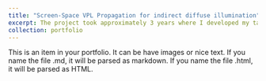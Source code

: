 ```yaml
---
title: "Screen-Space VPL Propagation for indirect diffuse illumination"
excerpt: The project took approximately 3 years where I developed my take on a screen-space indirect lighting algorithm for diffuse inter-reflections. The project itself is composed of many different algorithms implemented from other famous papers and consists of multiple passes over the GPU rasterization pipeline.
collection: portfolio
---
```


This is an item in your portfolio. It can be have images or nice text. If you name the file .md, it will be parsed as markdown. If you name the file .html, it will be parsed as HTML. 
